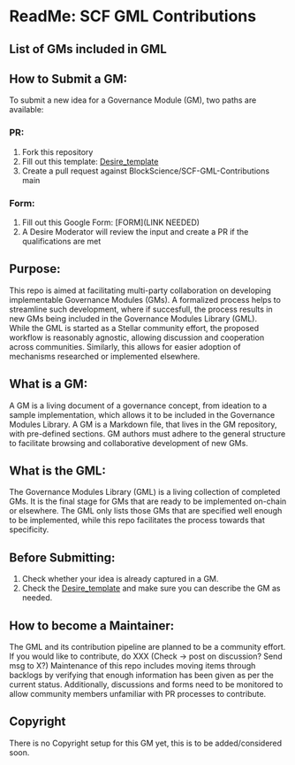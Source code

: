 # ReadMe: SCF GML Contributions

## List of GMs included in GML  
<GM01> 

## How to Submit a GM: 
To submit a new idea for a Governance Module (GM), two paths are available:

### PR:
1. Fork this repository
2. Fill out this template: [Desire_template](https://github.com/BlockScience/SCF-GML-Contributions/blob/main/Templates/Desire_template.md)
3. Create a pull request against BlockScience/SCF-GML-Contributions main

### Form:
1. Fill out this Google Form: [FORM](LINK NEEDED)
2. A Desire Moderator will review the input and create a PR if the qualifications are met

## Purpose:
This repo is aimed at facilitating multi-party collaboration on developing implementable Governance Modules (GMs). 
A formalized process helps to streamline such development, where if succesfull, the process results in new GMs being included in the Governance Modules Library (GML).  
While the GML is started as a Stellar community effort, the proposed workflow is reasonably agnostic, allowing discussion and cooperation across communities. 
Similarly, this allows for easier adoption of mechanisms researched or implemented elsewhere.

## What is a GM:
A GM is a living document of a governance concept, from ideation to a sample implementation, which allows it to be included in the Governance Modules Library. A GM is a Markdown file, that lives in the GM repository, with pre-defined sections. GM authors must adhere to the general structure to facilitate browsing and collaborative development of new GMs. 

## What is the GML:
The Governance Modules Library (GML) is a living collection of completed GMs. It is the final stage for GMs that are ready to be implemented on-chain or elsewhere. The GML only lists those GMs that are specified well enough to be implemented, while this repo facilitates the process towards that specificity.  

## Before Submitting:
1. Check whether your idea is already captured in a GM.
2. Check the [Desire_template](https://github.com/BlockScience/SCF-GML-Contributions/blob/main/Templates/Desire_template.md) and make sure you can describe the GM as needed. 

## How to become a Maintainer: 
The GML and its contribution pipeline are planned to be a community effort. If you would like to contribute, do XXX (Check -> post on discussion? Send msg to X?)
Maintenance of this repo includes moving items through backlogs by verifying that enough information has been given as per the current status. Additionally, discussions and forms need to be monitored to allow community members unfamiliar with PR processes to contribute. 

## Copyright
There is no Copyright setup for this GM yet, this is to be added/considered soon. 
